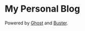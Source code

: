 # My Personal Blog
Powered by [Ghost](http://ghost.org) and [Buster](https://github.com/axitkhurana/buster/).
